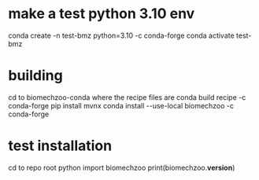 # make a test python 3.10 env
conda create -n test-bmz python=3.10 -c conda-forge
conda activate test-bmz

# building
cd to biomechzoo-conda where the recipe files are
conda build recipe -c conda-forge
pip install mvnx
conda install --use-local biomechzoo -c conda-forge

# test installation
cd to repo root
python
import biomechzoo
print(biomechzoo.__version__)  